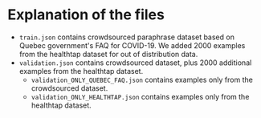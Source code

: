 # Explanation of the files

* `train.json` contains crowdsourced paraphrase dataset based on Quebec government's FAQ for COVID-19. We added 2000 examples from the healthtap dataset for out of distribution data. 
* `validation.json` contains crowdsourced dataset, plus 2000 additional examples from the healthtap dataset. 
	- `validation_ONLY_QUEBEC_FAQ.json` contains examples only from the crowdsourced dataset. 
	- `validation_ONLY_HEALTHTAP.json` contains examples only from the healthtap dataset. 


